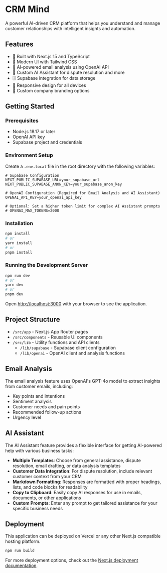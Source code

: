 # CRM Mind

A powerful AI-driven CRM platform that helps you understand and manage customer relationships with intelligent insights and automation.

## Features

- 🚀 Built with Next.js 15 and TypeScript
- 🎨 Modern UI with Tailwind CSS
- 🤖 AI-powered email analysis using OpenAI API
- 🧠 Custom AI Assistant for dispute resolution and more
- 🗄️ Supabase integration for data storage
- 📱 Responsive design for all devices
- 🏢 Custom company branding options

## Getting Started

### Prerequisites

- Node.js 18.17 or later
- OpenAI API key
- Supabase project and credentials

### Environment Setup

Create a `.env.local` file in the root directory with the following variables:

```
# Supabase Configuration
NEXT_PUBLIC_SUPABASE_URL=your_supabase_url
NEXT_PUBLIC_SUPABASE_ANON_KEY=your_supabase_anon_key

# OpenAI Configuration (Required for Email Analysis and AI Assistant)
OPENAI_API_KEY=your_openai_api_key

# Optional: Set a higher token limit for complex AI Assistant prompts
# OPENAI_MAX_TOKENS=2000
```

### Installation

```bash
npm install
# or
yarn install
# or
pnpm install
```

### Running the Development Server

```bash
npm run dev
# or
yarn dev
# or
pnpm dev
```

Open [http://localhost:3000](http://localhost:3000) with your browser to see the application.

## Project Structure

- `/src/app` - Next.js App Router pages
- `/src/components` - Reusable UI components
- `/src/lib` - Utility functions and API clients
  - `/lib/supabase` - Supabase client configuration
  - `/lib/openai` - OpenAI client and analysis functions

## Email Analysis

The email analysis feature uses OpenAI's GPT-4o model to extract insights from customer emails, including:

- Key points and intentions
- Sentiment analysis
- Customer needs and pain points
- Recommended follow-up actions
- Urgency level

## AI Assistant

The AI Assistant feature provides a flexible interface for getting AI-powered help with various business tasks:

- **Multiple Templates**: Choose from general assistance, dispute resolution, email drafting, or data analysis templates
- **Customer Data Integration**: For dispute resolution, include relevant customer context from your CRM
- **Markdown Formatting**: Responses are formatted with proper headings, lists, and code blocks for readability
- **Copy to Clipboard**: Easily copy AI responses for use in emails, documents, or other applications
- **Custom Prompts**: Enter any prompt to get tailored assistance for your specific business needs

## Deployment

This application can be deployed on Vercel or any other Next.js compatible hosting platform.

```bash
npm run build
```

For more deployment options, check out the [Next.js deployment documentation](https://nextjs.org/docs/app/building-your-application/deploying).
